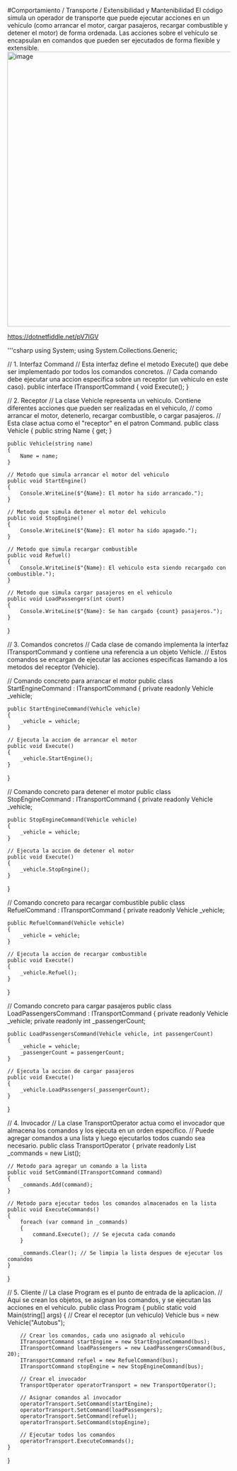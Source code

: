 #Comportamiento / Transporte / Extensibilidad y Mantenibilidad
El código simula un operador de transporte que puede ejecutar acciones en un vehículo (como arrancar el motor, cargar pasajeros, recargar combustible y detener el motor) de forma ordenada. Las acciones sobre el vehículo se encapsulan en comandos que pueden ser ejecutados de forma flexible y extensible.
<img width="620" alt="image" src="https://github.com/user-attachments/assets/150a8304-e315-423a-8f59-c005c38e0bd9">

https://dotnetfiddle.net/pV7IGV

'''csharp
using System;
using System.Collections.Generic;

// 1. Interfaz Command
// Esta interfaz define el metodo Execute() que debe ser implementado por todos los comandos concretos.
// Cada comando debe ejecutar una accion especifica sobre un receptor (un vehiculo en este caso).
public interface ITransportCommand
{
    void Execute();
}

// 2. Receptor
// La clase Vehicle representa un vehiculo. Contiene diferentes acciones que pueden ser realizadas en el vehiculo,
// como arrancar el motor, detenerlo, recargar combustible, o cargar pasajeros.
// Esta clase actua como el "receptor" en el patron Command.
public class Vehicle
{
    public string Name { get; }

    public Vehicle(string name)
    {
        Name = name;
    }

    // Metodo que simula arrancar el motor del vehiculo
    public void StartEngine()
    {
        Console.WriteLine($"{Name}: El motor ha sido arrancado.");
    }

    // Metodo que simula detener el motor del vehiculo
    public void StopEngine()
    {
        Console.WriteLine($"{Name}: El motor ha sido apagado.");
    }

    // Metodo que simula recargar combustible
    public void Refuel()
    {
        Console.WriteLine($"{Name}: El vehiculo esta siendo recargado con combustible.");
    }

    // Metodo que simula cargar pasajeros en el vehiculo
    public void LoadPassengers(int count)
    {
        Console.WriteLine($"{Name}: Se han cargado {count} pasajeros.");
    }
}

// 3. Comandos concretos
// Cada clase de comando implementa la interfaz ITransportCommand y contiene una referencia a un objeto Vehicle.
// Estos comandos se encargan de ejecutar las acciones especificas llamando a los metodos del receptor (Vehicle).

// Comando concreto para arrancar el motor
public class StartEngineCommand : ITransportCommand
{
    private readonly Vehicle _vehicle;

    public StartEngineCommand(Vehicle vehicle)
    {
        _vehicle = vehicle;
    }

    // Ejecuta la accion de arrancar el motor
    public void Execute()
    {
        _vehicle.StartEngine();
    }
}

// Comando concreto para detener el motor
public class StopEngineCommand : ITransportCommand
{
    private readonly Vehicle _vehicle;

    public StopEngineCommand(Vehicle vehicle)
    {
        _vehicle = vehicle;
    }

    // Ejecuta la accion de detener el motor
    public void Execute()
    {
        _vehicle.StopEngine();
    }
}

// Comando concreto para recargar combustible
public class RefuelCommand : ITransportCommand
{
    private readonly Vehicle _vehicle;

    public RefuelCommand(Vehicle vehicle)
    {
        _vehicle = vehicle;
    }

    // Ejecuta la accion de recargar combustible
    public void Execute()
    {
        _vehicle.Refuel();
    }
}

// Comando concreto para cargar pasajeros
public class LoadPassengersCommand : ITransportCommand
{
    private readonly Vehicle _vehicle;
    private readonly int _passengerCount;

    public LoadPassengersCommand(Vehicle vehicle, int passengerCount)
    {
        _vehicle = vehicle;
        _passengerCount = passengerCount;
    }

    // Ejecuta la accion de cargar pasajeros
    public void Execute()
    {
        _vehicle.LoadPassengers(_passengerCount);
    }
}

// 4. Invocador
// La clase TransportOperator actua como el invocador que almacena los comandos y los ejecuta en un orden especifico.
// Puede agregar comandos a una lista y luego ejecutarlos todos cuando sea necesario.
public class TransportOperator
{
    private readonly List<ITransportCommand> _commands = new List<ITransportCommand>();

    // Metodo para agregar un comando a la lista
    public void SetCommand(ITransportCommand command)
    {
        _commands.Add(command);
    }

    // Metodo para ejecutar todos los comandos almacenados en la lista
    public void ExecuteCommands()
    {
        foreach (var command in _commands)
        {
            command.Execute(); // Se ejecuta cada comando
        }

        _commands.Clear(); // Se limpia la lista despues de ejecutar los comandos
    }
}

// 5. Cliente
// La clase Program es el punto de entrada de la aplicacion.
// Aqui se crean los objetos, se asignan los comandos, y se ejecutan las acciones en el vehiculo.
public class Program
{
    public static void Main(string[] args)
    {
        // Crear el receptor (un vehiculo)
        Vehicle bus = new Vehicle("Autobus");

        // Crear los comandos, cada uno asignado al vehiculo
        ITransportCommand startEngine = new StartEngineCommand(bus);
        ITransportCommand loadPassengers = new LoadPassengersCommand(bus, 20);
        ITransportCommand refuel = new RefuelCommand(bus);
        ITransportCommand stopEngine = new StopEngineCommand(bus);

        // Crear el invocador
        TransportOperator operatorTransport = new TransportOperator();

        // Asignar comandos al invocador
        operatorTransport.SetCommand(startEngine);
        operatorTransport.SetCommand(loadPassengers);
        operatorTransport.SetCommand(refuel);
        operatorTransport.SetCommand(stopEngine);

        // Ejecutar todos los comandos
        operatorTransport.ExecuteCommands();
    }
}


